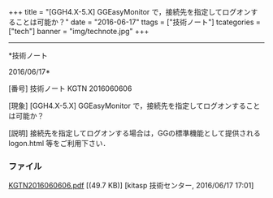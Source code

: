 ﻿+++
title = "[GGH4.X-5.X] GGEasyMonitor で，接続先を指定してログオンすることは可能か？"
date = "2016-06-17"
ttags = ["技術ノート"]
tcategories = ["tech"]
banner = "img/technote.jpg"
+++

-----------------------------------------------------------------------------------------------------------------------------

*技術ノート

2016/06/17*


[番号]
技術ノート KGTN 2016060606

[現象]
[GGH4.X-5.X] GGEasyMonitor
で，接続先を指定してログオンすることは可能か？

[説明]
接続先を指定してログオンする場合は，GGの標準機能として提供される
logon.html 等をご利用下さい．


### ファイル

 
 


[KGTN2016060606.pdf](http://techreport.kitasp.net/attachments/download/2672/KGTN2016060606.pdf)
 [(49.7 KB)] [kitasp 技術センター, 2016/06/17
17:01]


 


 

